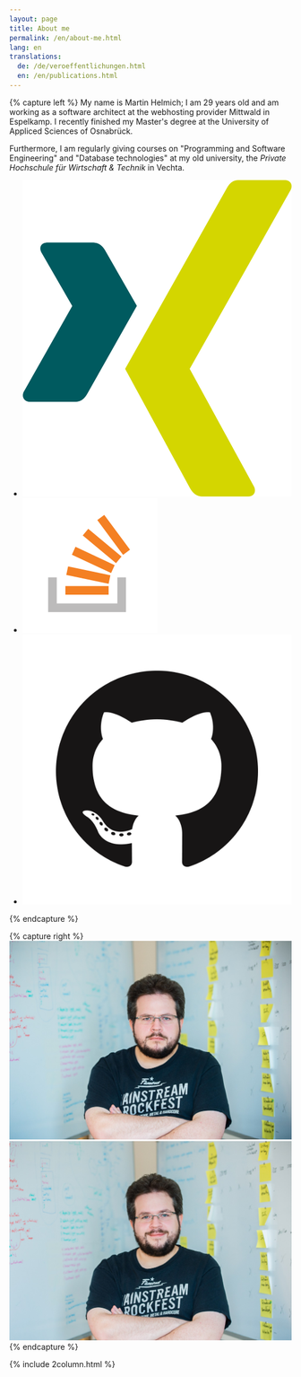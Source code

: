```yaml
---
layout: page
title: About me
permalink: /en/about-me.html
lang: en
translations:
  de: /de/veroeffentlichungen.html
  en: /en/publications.html
---
```


{% capture left %}
  My name is Martin Helmich; I am 29 years old and am working as a software architect at the webhosting provider Mittwald in Espelkamp. I recently finished my Master's degree at the University of Appliced Sciences of Osnabrück.

  Furthermore, I am regularly giving courses on "Programming and Software Engineering" and "Database technologies" at my old university, the *Private Hochschule für Wirtschaft & Technik* in Vechta.

  <ul class="social-links">
    <li><a href="https://www.xing.com/profile/Martin_Helmich3"><img src="/assets/social/xing.svg"></a></li>
    <li><a href="https://stackoverflow.com/users/story/1995300"><img src="/assets/social/stackoverflow.svg"></a></li>
    <li><a href="https://github.com/martin-helmich"><img src="/assets/social/github.png"></a></li>
  </ul>
{% endcapture %}

{% capture right %}
  <img src="/assets/martin-grumpy.jpg" class="img-responsive z-depth-1" id="martin-grumpy" />
  <img src="/assets/martin-happy.jpg" class="img-responsive z-depth-1 d-none" id="martin-happy" />
{% endcapture %}

{% include 2column.html %}
